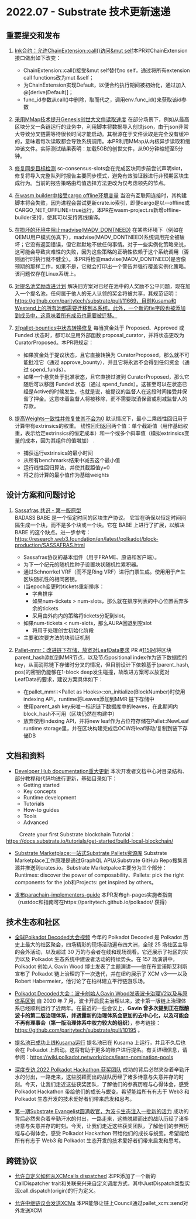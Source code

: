 # 2022.07 - Substrate 技术更新速递
## 重要提交和发布

1. [Ink合约：允许ChainExtension::call()访问&mut self](https://github.com/paritytech/substrate/pull/11874)本PR对ChainExtension接口做出如下改变：
    - ChainExtension::call()接受&mut self替代no self，通过将所有extension call functions改为mut &self；
    - 为ChainExtension实现Default，以便合约执行期间被初始化，通过加入@[derive(Default)]；
    - func_id参数从call()中删除，取而代之，调用env.func_id()来获取该id参数
2. [采用MMap技术提升Genesis创世大文件读取速度](https://github.com/paritytech/substrate/pull/11868) 在部分场景下，例如从最高区块分叉一条链运行的业务中，利用脚本将数据导入创世json，由于json非常大导致分叉链需等待很长时间才能启动。其根源在于文件读取是完全没有缓冲的，意味着每次读取都会导致系统调用。本PR利用MMap从内核异步读取和缓冲该文件。实际测试结果表明：加载5GB的创世文件，从90分钟缩短至5分钟。

4. [修复同步目标检测](https://github.com/paritytech/substrate/pull/11817) sc-consensus-slots会在完成区块同步前尝试声明slot，修复将导入完整队列时报告主要同步模式，避免有效验证器进行非预期区块生成行为。当前的报告策略由均值选择方法更改为仅考虑领先的节点。

5. [在wasm builder中接受cargo offline环境变量](https://github.com/paritytech/substrate/pull/11735) 当没有互联网连接时，其构建脚本将会失败，因为进程会尝试更新crate.io索引，即便cargo是以--offline或CARGO_NET_OFFLINE=true运行。本PR在wasm-project.rs新增offline-builder支持，使其可以支持离线编译。

5. [在损坏的环境中阻止madvise(MADV_DONTNEED)](https://github.com/paritytech/substrate/pull/11722) 在某些环境下（例如在QEMU用户模式仿真下），madvise(MADV_DONTNEED)系统调用完全被破坏；它没有返回错误，但它默默地不做任何事情。对于一些实例化策略来说，这可能会导致灾难性的失败，因为这些策略的正确性依赖于这个系统调用（否则运行时执行就不健全）。本PR将检查madvise(MADV_DONTNEED)是否像预期的那样工作，如果不是，它就会打印出一个警告并强行覆盖实例化策略。该问题仅存在Linux系统上。

6. [对提名池奖励改进计划](https://github.com/paritytech/substrate/pull/11669) 解决旧方案对已经在池中的人奖励不公平问题，现在加入一个提名池，任何属于他人的无人认领的奖金将被共享，其规范证明：https://github.com/paritytech/substrate/pull/11669，目前Kusama和Westend上的所有池都需要迁移到本系统。此外，一个新的fie字段也被添加到成员中，这意味着所有成员也需要被迁移。

7. [对pallet-bounties中状态转换修复](https://github.com/paritytech/substrate/pull/11669) 每当赏金处于 Proposed、Approved 或 Funded 状态时，都可以应用外部函数 proposal_curator，并将状态更改为 CuratorProposed。本PR将规定：
    - 如果赏金处于提议状态，且它直接转换为 CuratorProposed，那么就不可能批准它（通过 approve_bounty），并且它将永远不会得到任何资金（通过 spend_funds）。
    - 如果一个悬赏处于批准状态，且它直接过渡到 CuratorProposed，那么它随后可以移回 Funded 状态（通过 spend_funds）。这甚至可以在状态已经是Active的时候发生，也就是说，被提议的监督人在这段时间接受并保留了押金。这意味着监督人将被移除，而不需要取消保留或削减监督人的存款。

8. [提高Weights一致性并修复使其不会为0](https://github.com/paritytech/substrate/pull/11806) 默认情况下，最小二乘线性回归用于计算带有extrinsics的权重。 线性回归返回两个值：单个截距值（用作基础权重，表示给定extrinsics的恒定成本）和一个或多个斜率值（模拟extrinsics变量的成本，因为其组件的值增加） .
    - 捕获运行extrinsics的最小时间
    - 从所有benchmarks结果中减去这个最小值
    - 运行线性回归算法，并使其截距值y=0
    - 将之前计算的最小值作为基础weights

## 设计方案和问题讨论

1. [Sassafras 共识 - 第一版原型](https://github.com/paritytech/substrate/pull/11678)  
   BADASS BABE 是一个恒定时间的区块生产协议。 它旨在确保以恒定时间间隔生成一个块，而不是多个块或一个块。它在 BABE 上进行了扩展，以解决 BABE 的这个缺点。进一步参考：https://research.web3.foundation/en/latest/polkadot/block-production/SASSAFRAS.html
    - Sassafras协议的基本组件（用于FRAME、原语和客户端）。
    - 为下一个纪元的随机性种子设置块状随机性累积器。
    - 通过Schnorrkel VRF（而不是Ring VRF）进行门票生成。使用用于产生区块随机性的相同密钥。
    - (当epoch变更时)tickets重新排序：
        - 字典排序
        - 如果num-tickets > num-slots，那么就在排序列表的中心位置丢弃多余的tickets
        - 采用由外向内的策略将tickets分配到slot。
    - 如果num-tickets < num-slots，那么AURA回退到空slot
        - 将用于处理创世初始化阶段
    - 主要和次要方法的块验证机制

2. [Pallet-mmr：改进链下存储，放宽对LeafData要求](https://github.com/paritytech/substrate/issues/11799) PR #[11594](https://github.com/paritytech/substrate/pull/11594)将区块parent_hash添加到MMR节点，以及节点positional index作为链下数据库的key，从而消除链下存储时分叉的情况，但目前设计下依赖基于(parent_hash, pos)的密钥仍能够在1-block deep发生碰撞，故改进方案可以放宽对LeafData的要求，建议方案具体如下：
    - 在pallet_mmr::\<Pallet as Hooks>\::on_initialize(BlockNumber)时使用indexing API，runtime将Leaves添加到MMR 链下存储中
    - 使用parent_ash key来唯一标识链下数据库中的leaves，在此期间内block_hash不可用（区块仍然在构建中）
    - 放弃使用indexing API，并将new leaf作为占位符存储在Pallet::NewLeaf runtime storage里，并在区块构建完成后OCW将leaf移动/复制到链下存储DB
    
## 文档和资料

* [Developer Hub documentation重大更新](https://github.com/substrate-developer-hub/substrate-docs/issues/1132) 本次开发者文档中心对目录结构、部分教程和代码均进行更新，基础目录如下：
    - Getting started
    - Key concepts
    - Runtime development
    - Tutorials
    - How-to guides
    - Tools
    - Advanced
    
&emsp; &emsp;  Create your first Substrate blockchain Tutorial：https://docs.substrate.io/tutorials/get-started/build-local-blockchain/


* [Substrate Marketplace:一站式Substrate Pallets资源库](https://marketplace.substrate.io/) Substrate Marketplace工作原理是通过GraphQL API从Substrate GitHub Repo搜集资源并推送到crates.io。Substrate Marketpalce主要分为三个部分：Runtimes: discover the power of composability、Pallets: pick the right components for the job和Projects: get inspired by others。

* [发布parachain-implementers-guide](https://github.com/paritytech/polkadot/pull/5806) 本PR发布gh-pages实施者指南（rustdoc和指南可在https://paritytech.github.io/polkadot/ 获得）

## 技术生态和社区
* [全球Polkadot Decoded大会视频](https://youtube.com/playlist?list=PLOyWqupZ-WGvcE0HKKnORiFqWNv5onxCf) 今年的 Polkadot Decoded 是 Polkadot 历史上最大的社区聚会，四场精彩的现场活动遍布四大洲，全球 25 场社区主导的会外活动，以及超过 30 万的与会者在线和现场观看。它还展示了社区的实力以及 Polkadot 生态系统中建设者活动的持续势头。在 157 场演讲中，Polkadot 创始人 Gavin Wood 博士发表了主题演讲——他在布宜诺斯艾利斯宣布了 Polkadot 链上治理的下一次迭代，并在纽约展示了 XCM v3——以及 Robert Habermeier，他讨论了在柏林建立平行链游乐场。

* [Polkadot Decoded大会：波卡创始人Gavin Wood发表波卡治理V2以及与原体系区别](https://mp.weixin.qq.com/s/fRXpjLU4E5kOdN0n86RPiA)  自 2020 年 7 月，波卡开启民主治理以来，波卡第一版链上治理体系已经顺利运行了近两年。在最近的一些会议上，**Gavin 曾多次提到正在酝酿波卡的第二版治理体系，并透露新的治理体系会更加的去中心化，以及可能会不再有理事会（第一版治理体系中权力较大的组织）**，参考链接：https://github.com/paritytech/substrate/pull/10195 。

* [提名池已成功上线Kusama运行](https://wiki.polkadot.network/docs/learn-nomination-pools) 提名池已在 Kusama 上运行，并且不久后也会在 Polkadot 上启动。这将有助于更多的账户进行提名。有关详细信息，请参阅：https://wiki.polkadot.network/docs/learn-nomination-pools

* [深度专访 2022 Polkadot Hackathon 获奖团队](https://mp.weixin.qq.com/s/BppOccBxtILtA7dG-95-ww) 成功的背后必然夹杂着辛勤汗水的付出，一路走来，这些脱颖而出的战队历经了诸多诗意与失意并存的时刻。今天，让我们走近这些获奖团队，了解他们的参赛历程与心得体会，感受 Polkadot Hackathon 带给他们的成长与蜕变。希望能给所有有志于 Web3 和 Polkadot 生态开发的技术爱好者们带来启发和思考。

* [第一期Substrate Evangelist圆满收官，为波卡生态注入一批新的活力](https://mp.weixin.qq.com/s/BppOccBxtILtA7dG-95-ww) 成功的背后必然夹杂着辛勤汗水的付出，一路走来，这些脱颖而出的战队历经了诸多诗意与失意并存的时刻。今天，让我们走近这些获奖团队，了解他们的参赛历程与心得体会，感受 Polkadot Hackathon 带给他们的成长与蜕变。希望能给所有有志于 Web3 和 Polkadot 生态开发的技术爱好者们带来启发和思考。

## 跨链协议
* [允许自定义如何从XCMcalls dispatched](https://github.com/paritytech/polkadot/pull/5657) 本PR添加了一个新的CallDispatcher trait和关联来兴来自定义调度方式，其中JustDispatch类型实现call.dispatch(origin)的行为定义。

* [允许中继链议会发送XCMs](https://github.com/paritytech/polkadot/pull/5597) 本PR能够让链上Council通过pallet_xcm::send对外发送XCM